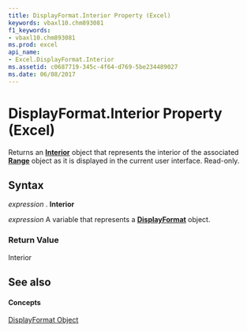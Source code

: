 ```yaml
---
title: DisplayFormat.Interior Property (Excel)
keywords: vbaxl10.chm893081
f1_keywords:
- vbaxl10.chm893081
ms.prod: excel
api_name:
- Excel.DisplayFormat.Interior
ms.assetid: c0687719-345c-4f64-d769-5be234489027
ms.date: 06/08/2017
---
```



# DisplayFormat.Interior Property (Excel)

Returns an  **[Interior](Excel.Interior(objec).md)** object that represents the interior of the associated **[Range](Excel.Range(objec).md)** object as it is displayed in the current user interface. Read-only.


## Syntax

 _expression_ . **Interior**

 _expression_ A variable that represents a **[DisplayFormat](Excel.DisplayFormat.md)** object.


### Return Value

Interior


## See also


#### Concepts


[DisplayFormat Object](Excel.DisplayFormat.md)

